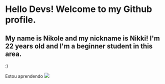 # Hello Devs! Welcome to my Github profile.
## My name is Nikole and my nickname is Nikki! I'm 22 years old and I'm a beginner student in this area. 
:) 

Estou aprendendo
<img src="https://cdn.jsdelivr.net/gh/devicons/devicon/icons/javascript/javascript-original.svg" /> 
